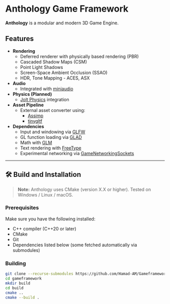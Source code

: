# Anthology Game Framework

**Anthology** is a modular and modern 3D Game Engine.

## Features

- **Rendering**
  - Deferred renderer with physically based rendering (PBR)
  - Cascaded Shadow Maps (CSM)
  - Point Light Shadows
  - Screen-Space Ambient Occlusion (SSAO)
  - HDR, Tone Mapping - ACES, ASX
- **Audio**
  - Integrated with [miniaudio](https://github.com/mackron/miniaudio)
- **Physics (Planned)**
  - [Jolt Physics](https://github.com/jrouwe/JoltPhysics) integration
- **Asset Pipeline**
  - External asset converter using:
    - [Assimp](https://github.com/assimp/assimp)
    - [tinygltf](https://github.com/syoyo/tinygltf)
- **Dependencies**
  - Input and windowing via [GLFW](https://www.glfw.org/)
  - GL function loading via [GLAD](https://github.com/Dav1dde/glad)
  - Math with [GLM](https://github.com/g-truc/glm)
  - Text rendering with [FreeType](https://freetype.org/)
  - Experimental networking via [GameNetworkingSockets](https://github.com/ValveSoftware/GameNetworkingSockets)

---

## 🛠️ Build and Installation

> **Note:** Anthology uses CMake (version X.X or higher). Tested on Windows / Linux / macOS.

### Prerequisites

Make sure you have the following installed:

- C++ compiler (C++20 or later)
- CMake
- Git
- Dependencies listed below (some fetched automatically via submodules)

### Building

```bash
git clone --recurse-submodules https://github.com/Hamad-AM/Gameframework.git
cd gameframework
mkdir build
cd build
cmake ..
cmake --build .